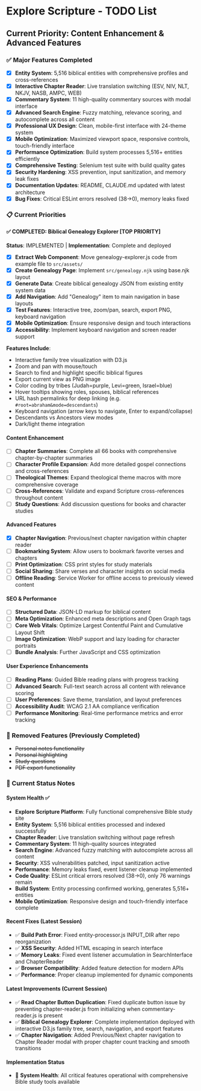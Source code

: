 # Explore Scripture - TODO List

## Current Priority: Content Enhancement & Advanced Features

### ✅ Major Features Completed

- [x] **Entity System**: 5,516 biblical entities with comprehensive profiles and
      cross-references
- [x] **Interactive Chapter Reader**: Live translation switching (ESV, NIV, NLT,
      NKJV, NASB, AMPC, WEB)
- [x] **Commentary System**: 11 high-quality commentary sources with modal
      interface
- [x] **Advanced Search Engine**: Fuzzy matching, relevance scoring, and
      autocomplete across all content
- [x] **Professional UX Design**: Clean, mobile-first interface with 24-theme
      system
- [x] **Mobile Optimization**: Maximized viewport space, responsive controls,
      touch-friendly interface
- [x] **Performance Optimization**: Build system processes 5,516+ entities
      efficiently
- [x] **Comprehensive Testing**: Selenium test suite with build quality gates
- [x] **Security Hardening**: XSS prevention, input sanitization, and memory
      leak fixes
- [x] **Documentation Updates**: README, CLAUDE.md updated with latest
      architecture
- [x] **Bug Fixes**: Critical ESLint errors resolved (38→0), memory leaks fixed

### 📋 Current Priorities

#### ✅ COMPLETED: Biblical Genealogy Explorer [TOP PRIORITY]

**Status**: IMPLEMENTED | **Implementation**: Complete and deployed

- [x] **Extract Web Component**: Move genealogy-explorer.js code from example
      file to `src/assets/`
- [x] **Create Genealogy Page**: Implement `src/genealogy.njk` using base.njk
      layout
- [x] **Generate Data**: Create biblical genealogy JSON from existing entity
      system data
- [x] **Add Navigation**: Add "Genealogy" item to main navigation in base
      layouts
- [x] **Test Features**: Interactive tree, zoom/pan, search, export PNG,
      keyboard navigation
- [x] **Mobile Optimization**: Ensure responsive design and touch interactions
- [x] **Accessibility**: Implement keyboard navigation and screen reader support

**Features Include**:

- Interactive family tree visualization with D3.js
- Zoom and pan with mouse/touch
- Search to find and highlight specific biblical figures
- Export current view as PNG image
- Color coding by tribes (Judah=purple, Levi=green, Israel=blue)
- Hover tooltips showing roles, spouses, biblical references
- URL hash permalinks for deep linking (e.g. `#root=abraham&mode=descendants`)
- Keyboard navigation (arrow keys to navigate, Enter to expand/collapse)
- Descendants vs Ancestors view modes
- Dark/light theme integration

#### Content Enhancement

- [ ] **Chapter Summaries**: Complete all 66 books with comprehensive
      chapter-by-chapter summaries
- [ ] **Character Profile Expansion**: Add more detailed gospel connections and
      cross-references
- [ ] **Theological Themes**: Expand theological theme macros with more
      comprehensive coverage
- [ ] **Cross-References**: Validate and expand Scripture cross-references
      throughout content
- [ ] **Study Questions**: Add discussion questions for books and character
      studies

#### Advanced Features

- [x] **Chapter Navigation**: Previous/next chapter navigation within chapter
      reader
- [ ] **Bookmarking System**: Allow users to bookmark favorite verses and
      chapters
- [ ] **Print Optimization**: CSS print styles for study materials
- [ ] **Social Sharing**: Share verses and character insights on social media
- [ ] **Offline Reading**: Service Worker for offline access to previously
      viewed content

#### SEO & Performance

- [ ] **Structured Data**: JSON-LD markup for biblical content
- [ ] **Meta Optimization**: Enhanced meta descriptions and Open Graph tags
- [ ] **Core Web Vitals**: Optimize Largest Contentful Paint and Cumulative
      Layout Shift
- [ ] **Image Optimization**: WebP support and lazy loading for character
      portraits
- [ ] **Bundle Analysis**: Further JavaScript and CSS optimization

#### User Experience Enhancements

- [ ] **Reading Plans**: Guided Bible reading plans with progress tracking
- [ ] **Advanced Search**: Full-text search across all content with relevance
      scoring
- [ ] **User Preferences**: Save theme, translation, and layout preferences
- [ ] **Accessibility Audit**: WCAG 2.1 AA compliance verification
- [ ] **Performance Monitoring**: Real-time performance metrics and error
      tracking

### 🚫 Removed Features (Previously Completed)

- ~~Personal notes functionality~~
- ~~Personal highlighting~~
- ~~Study questions~~
- ~~PDF export functionality~~

### 📝 Current Status Notes

#### System Health ✅

- **Explore Scripture Platform**: Fully functional comprehensive Bible study
  site
- **Entity System**: 5,516 biblical entities processed and indexed successfully
- **Chapter Reader**: Live translation switching without page refresh
- **Commentary System**: 11 high-quality sources integrated
- **Search Engine**: Advanced fuzzy matching with autocomplete across all
  content
- **Security**: XSS vulnerabilities patched, input sanitization active
- **Performance**: Memory leaks fixed, event listener cleanup implemented
- **Code Quality**: ESLint critical errors resolved (38→0), only 76 warnings
  remain
- **Build System**: Entity processing confirmed working, generates 5,516+
  entities
- **Mobile Optimization**: Responsive design and touch-friendly interface
  complete

#### Recent Fixes (Latest Session)

- ✅ **Build Path Error**: Fixed entity-processor.js INPUT_DIR after repo
  reorganization
- ✅ **XSS Security**: Added HTML escaping in search interface
- ✅ **Memory Leaks**: Fixed event listener accumulation in SearchInterface and
  ChapterReader
- ✅ **Browser Compatibility**: Added feature detection for modern APIs
- ✅ **Performance**: Proper cleanup implemented for dynamic components

#### Latest Improvements (Current Session)

- ✅ **Read Chapter Button Duplication**: Fixed duplicate button issue by
  preventing chapter-reader.js from initializing when commentary-reader.js is
  present
- ✅ **Biblical Genealogy Explorer**: Complete implementation deployed with
  interactive D3.js family tree, search, navigation, and export features
- ✅ **Chapter Navigation**: Added Previous/Next chapter navigation to Chapter
  Reader modal with proper chapter count tracking and smooth transitions

#### Implementation Status

- 🎯 **System Health**: All critical features operational with comprehensive
  Bible study tools available
